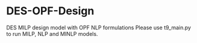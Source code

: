 # DES-OPF-Design
DES MILP design model with OPF NLP formulations
Please use t9_main.py to run MILP, NLP and MINLP models.
